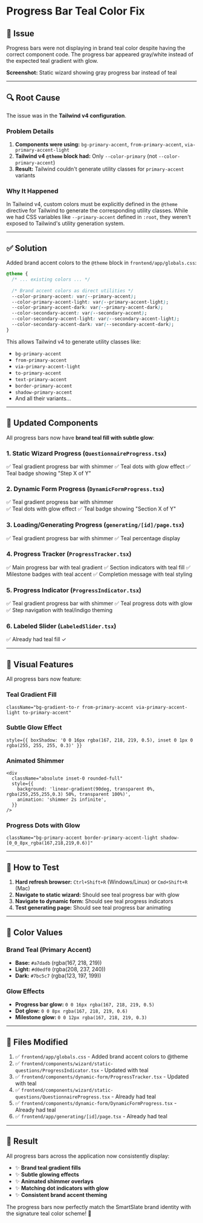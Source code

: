 # Progress Bar Teal Color Fix

## 🐛 Issue

Progress bars were not displaying in brand teal color despite having the correct component code. The progress bar appeared gray/white instead of the expected teal gradient with glow.

**Screenshot:** Static wizard showing gray progress bar instead of teal

---

## 🔍 Root Cause

The issue was in the **Tailwind v4 configuration**. 

### Problem Details

1. **Components were using:** `bg-primary-accent`, `from-primary-accent`, `via-primary-accent-light`
2. **Tailwind v4 `@theme` block had:** Only `--color-primary` (not `--color-primary-accent`)
3. **Result:** Tailwind couldn't generate utility classes for `primary-accent` variants

### Why It Happened

In Tailwind v4, custom colors must be explicitly defined in the `@theme` directive for Tailwind to generate the corresponding utility classes. While we had CSS variables like `--primary-accent` defined in `:root`, they weren't exposed to Tailwind's utility generation system.

---

## ✅ Solution

Added brand accent colors to the `@theme` block in `frontend/app/globals.css`:

```css
@theme {
  /* ... existing colors ... */
  
  /* Brand accent colors as direct utilities */
  --color-primary-accent: var(--primary-accent);
  --color-primary-accent-light: var(--primary-accent-light);
  --color-primary-accent-dark: var(--primary-accent-dark);
  --color-secondary-accent: var(--secondary-accent);
  --color-secondary-accent-light: var(--secondary-accent-light);
  --color-secondary-accent-dark: var(--secondary-accent-dark);
}
```

This allows Tailwind v4 to generate utility classes like:
- `bg-primary-accent`
- `from-primary-accent`
- `via-primary-accent-light`
- `to-primary-accent`
- `text-primary-accent`
- `border-primary-accent`
- `shadow-primary-accent`
- And all their variants...

---

## 🎨 Updated Components

All progress bars now have **brand teal fill with subtle glow**:

### 1. Static Wizard Progress (`QuestionnaireProgress.tsx`)
✅ Teal gradient progress bar with shimmer
✅ Teal dots with glow effect
✅ Teal badge showing "Step X of Y"

### 2. Dynamic Form Progress (`DynamicFormProgress.tsx`)
✅ Teal gradient progress bar with shimmer  
✅ Teal dots with glow effect
✅ Teal badge showing "Section X of Y"

### 3. Loading/Generating Progress (`generating/[id]/page.tsx`)
✅ Teal gradient progress bar with shimmer
✅ Teal percentage display

### 4. Progress Tracker (`ProgressTracker.tsx`)
✅ Main progress bar with teal gradient
✅ Section indicators with teal fill
✅ Milestone badges with teal accent
✅ Completion message with teal styling

### 5. Progress Indicator (`ProgressIndicator.tsx`)
✅ Teal gradient progress bar with shimmer
✅ Teal progress dots with glow
✅ Step navigation with teal/indigo theming

### 6. Labeled Slider (`LabeledSlider.tsx`)
✅ Already had teal fill ✓

---

## 🎯 Visual Features

All progress bars now feature:

### Teal Gradient Fill
```tsx
className="bg-gradient-to-r from-primary-accent via-primary-accent-light to-primary-accent"
```

### Subtle Glow Effect
```tsx
style={{ boxShadow: '0 0 16px rgba(167, 218, 219, 0.5), inset 0 1px 0 rgba(255, 255, 255, 0.3)' }}
```

### Animated Shimmer
```tsx
<div 
  className="absolute inset-0 rounded-full"
  style={{
    background: 'linear-gradient(90deg, transparent 0%, rgba(255,255,255,0.3) 50%, transparent 100%)',
    animation: 'shimmer 2s infinite',
  }}
/>
```

### Progress Dots with Glow
```tsx
className="bg-primary-accent border-primary-accent-light shadow-[0_0_8px_rgba(167,218,219,0.6)]"
```

---

## 🔄 How to Test

1. **Hard refresh browser:** `Ctrl+Shift+R` (Windows/Linux) or `Cmd+Shift+R` (Mac)
2. **Navigate to static wizard:** Should see teal progress bar with glow
3. **Navigate to dynamic form:** Should see teal progress indicators
4. **Test generating page:** Should see teal progress bar animating

---

## 📝 Color Values

### Brand Teal (Primary Accent)
- **Base:** `#a7dadb` (rgba(167, 218, 219))
- **Light:** `#d0edf0` (rgba(208, 237, 240))
- **Dark:** `#7bc5c7` (rgba(123, 197, 199))

### Glow Effects
- **Progress bar glow:** `0 0 16px rgba(167, 218, 219, 0.5)`
- **Dot glow:** `0 0 8px rgba(167, 218, 219, 0.6)`
- **Milestone glow:** `0 0 12px rgba(167, 218, 219, 0.3)`

---

## 🚀 Files Modified

1. ✅ `frontend/app/globals.css` - Added brand accent colors to @theme
2. ✅ `frontend/components/wizard/static-questions/ProgressIndicator.tsx` - Updated with teal
3. ✅ `frontend/components/dynamic-form/ProgressTracker.tsx` - Updated with teal
4. ✅ `frontend/components/wizard/static-questions/QuestionnaireProgress.tsx` - Already had teal
5. ✅ `frontend/components/dynamic-form/DynamicFormProgress.tsx` - Already had teal
6. ✅ `frontend/app/generating/[id]/page.tsx` - Already had teal

---

## 🎉 Result

All progress bars across the application now consistently display:
- ✨ **Brand teal gradient fills**
- ✨ **Subtle glowing effects**
- ✨ **Animated shimmer overlays**
- ✨ **Matching dot indicators with glow**
- ✨ **Consistent brand accent theming**

The progress bars now perfectly match the SmartSlate brand identity with the signature teal color scheme! 🎨

